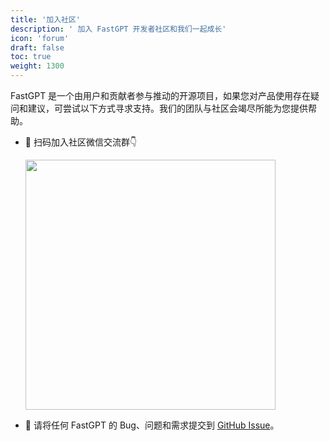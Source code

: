 ```yaml
---
title: '加入社区'
description: ' 加入 FastGPT 开发者社区和我们一起成长'
icon: 'forum'
draft: false
toc: true
weight: 1300
---
```


FastGPT 是一个由用户和贡献者参与推动的开源项目，如果您对产品使用存在疑问和建议，可尝试以下方式寻求支持。我们的团队与社区会竭尽所能为您提供帮助。

+ 📱 扫码加入社区微信交流群👇

   <img width="400px" src="https://oss.laf.run/htr4n1-images/fastgpt-qr-code.jpg" class="medium-zoom-image" />

+ 🐞 请将任何 FastGPT 的 Bug、问题和需求提交到 [GitHub Issue](https://github.com/labring/fastgpt/issues/new/choose)。